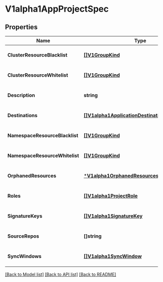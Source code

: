 # V1alpha1AppProjectSpec

## Properties
Name | Type | Description | Notes
------------ | ------------- | ------------- | -------------
**ClusterResourceBlacklist** | [**[]V1GroupKind**](v1GroupKind.md) |  | [optional] [default to null]
**ClusterResourceWhitelist** | [**[]V1GroupKind**](v1GroupKind.md) |  | [optional] [default to null]
**Description** | **string** |  | [optional] [default to null]
**Destinations** | [**[]V1alpha1ApplicationDestination**](v1alpha1ApplicationDestination.md) |  | [optional] [default to null]
**NamespaceResourceBlacklist** | [**[]V1GroupKind**](v1GroupKind.md) |  | [optional] [default to null]
**NamespaceResourceWhitelist** | [**[]V1GroupKind**](v1GroupKind.md) |  | [optional] [default to null]
**OrphanedResources** | [***V1alpha1OrphanedResourcesMonitorSettings**](v1alpha1OrphanedResourcesMonitorSettings.md) |  | [optional] [default to null]
**Roles** | [**[]V1alpha1ProjectRole**](v1alpha1ProjectRole.md) |  | [optional] [default to null]
**SignatureKeys** | [**[]V1alpha1SignatureKey**](v1alpha1SignatureKey.md) |  | [optional] [default to null]
**SourceRepos** | **[]string** |  | [optional] [default to null]
**SyncWindows** | [**[]V1alpha1SyncWindow**](v1alpha1SyncWindow.md) |  | [optional] [default to null]

[[Back to Model list]](../README.md#documentation-for-models) [[Back to API list]](../README.md#documentation-for-api-endpoints) [[Back to README]](../README.md)



